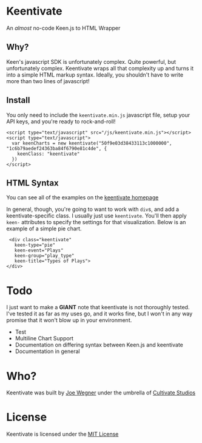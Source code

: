 # Keentivate
An _almost_ no-code Keen.js to HTML Wrapper

## Why?
Keen's javascript SDK is unfortunately complex.  Quite powerful, but unfortunately complex.  Keentivate wraps all that complexity up and turns it into a simple HTML markup syntax.  Ideally, you shouldn't have to write more than two lines of javascript!

## Install
You only need to include the `keentivate.min.js` javascript file, setup your API keys, and you're ready to rock-and-roll!

```
<script type="text/javascript" src="/js/keentivate.min.js"></script>
<script type="text/javascript">
  var keenCharts = new keentivate("50f9e03d38433113c1000000", "1c6b79aedef24363ba84f6790e81c4de", {
    keenClass: "keentivate"
  })
</script>
```

## HTML Syntax

You can see all of the examples on the [keentivate homepage](http://cultivatestudios.github.io/keentivate/)

In general, though, you're going to want to work with `div`s, and add a keentivate-specific class.  I usually just use `keentivate`.  You'll then apply `keen-` attributes to specify the settings for that visualization.  Below is an example of a simple pie chart.

```
 <div class="keentivate"
   keen-type="pie"
   keen-event="Plays"
   keen-group="play_type"
   keen-title="Types of Plays">
</div>
```

# Todo

I just want to make a **GIANT** note that keentivate is not thoroughly tested.  I've tested it as far as my uses go, and it works fine, but I won't in any way promise that it won't blow up in your environment.

- Test
- Multiline Chart Support
- Documentation on differing syntax between Keen.js and keentivate
- Documentation in general

# Who?
Keentivate was built by [Joe Wegner](http://www.wegnerdesign.com) under the umbrella of [Cultivate Studios](http://www.cultivatestudios.com)

# License

Keentivate is licensed under the [MIT License](http://opensource.org/licenses/MIT)